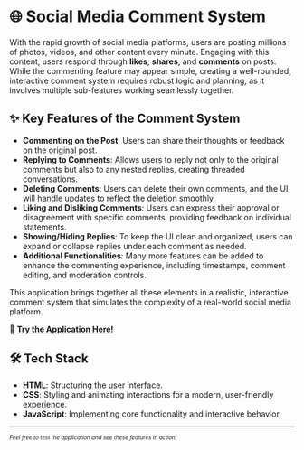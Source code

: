 # 🌐 Social Media Comment System

With the rapid growth of social media platforms, users are posting millions of photos, videos, and other content every minute. Engaging with this content, users respond through **likes**, **shares**, and **comments** on posts. While the commenting feature may appear simple, creating a well-rounded, interactive comment system requires robust logic and planning, as it involves multiple sub-features working seamlessly together.

## ✨ Key Features of the Comment System

- **Commenting on the Post**: Users can share their thoughts or feedback on the original post.
- **Replying to Comments**: Allows users to reply not only to the original comments but also to any nested replies, creating threaded conversations.
- **Deleting Comments**: Users can delete their own comments, and the UI will handle updates to reflect the deletion smoothly.
- **Liking and Disliking Comments**: Users can express their approval or disagreement with specific comments, providing feedback on individual statements.
- **Showing/Hiding Replies**: To keep the UI clean and organized, users can expand or collapse replies under each comment as needed.
- **Additional Functionalities**: Many more features can be added to enhance the commenting experience, including timestamps, comment editing, and moderation controls.

This application brings together all these elements in a realistic, interactive comment system that simulates the complexity of a real-world social media platform.

🔗 **[Try the Application Here!](https://pramodkumaras.github.io/Comment-System/)**

## 🛠 Tech Stack

- **HTML**: Structuring the user interface.
- **CSS**: Styling and animating interactions for a modern, user-friendly experience.
- **JavaScript**: Implementing core functionality and interactive behavior.

---

<sub><sup>_Feel free to test the application and see these features in action!_</sup></sub>
